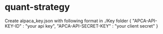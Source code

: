 # quant-strategy
Create alpaca_key.json with following format in ./Key folder
{
    "APCA-API-KEY-ID"     : "your api key",
    "APCA-API-SECRET-KEY" : "your client secret"
}
